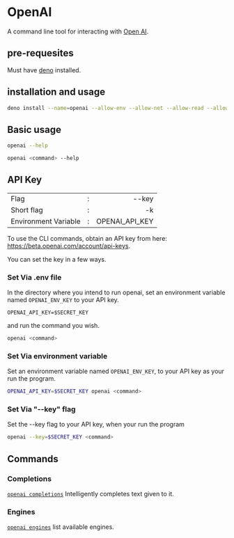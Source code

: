 # OpenAI

A command line tool for interacting with [Open AI](https://openai.com/).

## pre-requesites

Must have [deno](https://deno.land) installed.

## installation and usage

```sh
deno install --name=openai --allow-env --allow-net --allow-read --allow-write https://johnhenry.github.io/lib/ts/openai/0.0.0/mod.ts
```

## Basic usage

```sh
openai --help
```

```sh
openai <command> --help
```

## API Key

|                      |     |                |
| :------------------- | :-: | -------------: |
| Flag                 |  :  |          --key |
| Short flag           |  :  |             -k |
| Environment Variable |  :  | OPENAI_API_KEY |

To use the CLI commands, obtain an API key from here: https://beta.openai.com/account/api-keys.

You can set the key in a few ways.

### Set Via .env file

In the directory where you intend to run openai,
set an environment variable named `OPENAI_ENV_KEY` to your API key.

```sh: file:///.env
OPENAI_API_KEY=$SECRET_KEY
```

and run the command you wish.

```sh
openai <command>
```

### Set Via environment variable

Set an environment variable named `OPENAI_ENV_KEY`,
to your API key as your run the program.

```sh
OPENAI_API_KEY=$SECRET_KEY openai <command>
```

### Set Via "--key" flag

Set the --key flag to your API key,
when your run the program

```sh
openai --key=$SECRET_KEY <command>
```

## Commands

### Completions

[`openai completions`](./completions.md) Intelligently completes text given to it.

### Engines

[`openai engines`](./engines.md) list available engines.
